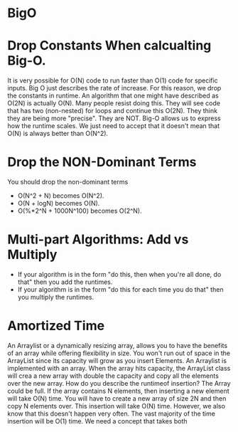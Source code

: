 # BigO
# Drop Constants When calcualting Big-O. #
It is very possible for O(N) code to run faster than O(1) code for specific inputs. Big O just describes the rate of increase.  For this reason, we drop the constants in runtime. An algorithm that one might have described as O(2N) is actually O(N).  Many people resist doing this. They will see code that has two (non-nested) for loops and continue this O(2N).  They think they are being more "precise". They are NOT.  Big-O allows us to express how the runtime scales.  We just need to accept that it doesn't mean that O(N) is always better than O(N^2).
# Drop the NON-Dominant Terms #
You should drop the non-dominant terms
* O(N^2 + N) becomes O(N^2).
* O(N + logN) becomes O(N).
* O(%*2^N + 1000N^100) becomes O(2^N).
# Multi-part Algorithms: Add vs Multiply #
* If your algorithm is in the form "do this, then when you're all done, do that" then you add the runtimes.
* If your algorithm is in the form "do this for each time you do that" then you multiply the runtimes.
# Amortized Time #
An Arraylist or a dynamically resizing array, allows you to have the benefits of an array while offering flexibility in size.  You won't run out of space in the ArrayList since its capacity will grow as you insert Elements.  An Arraylist is implemented with an array. When the array hits capacity, the ArrayList class will crea a new array with double the capacity and copy all the elements over the new array.  How do you describe the runtimeof insertion?  The Array could be full.  If the array contains N elements, then inserting a new element will take O(N) time. You will have to create a new array of size 2N and then copy N elements over.  This insertion will take O(N) time.  However, we also know that this doesn't happen very often.  The vast majority of the time insertion will be O(1) time.  We need a concept that takes both 
